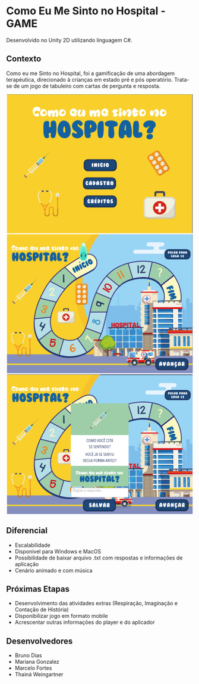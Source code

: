 # Como Eu Me Sinto no Hospital - GAME
Desenvolvido no Unity 2D utilizando linguagem C#.

## Contexto
Como eu me Sinto no Hospital, foi a gamificação de uma abordagem terapéutica, direcionado à crianças em estado pré e pós operatório. 
Trata-se de um jogo de tabuleiro com cartas de pergunta e resposta. 

<p align="center">
<img src="Prints/tela1.png" width="500">
<img src="Prints/tela2.png" width="500">
<img src="Prints/tela3.png" width="500">
</p>

## Diferencial
* Escalabilidade
* Disponível para Windows e MacOS
* Possibilidade de baixar arquivo .txt com respostas e informações de aplicação
* Cenário animado e com música

## Próximas Etapas
* Desenvolvimento das atividades extras (Respiração, Imaginação e Contação de História)
* Disponibilizar jogo em formato mobile
* Acrescentar outras informações do player e do aplicador

## Desenvolvedores
* Bruno Dias
* Mariana Gonzalez
* Marcelo Fortes
* Thainá Weingartner



